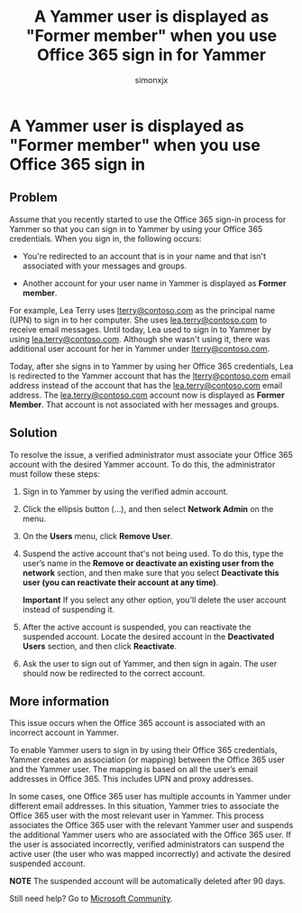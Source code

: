 ﻿---
title: A Yammer user is displayed as "Former member" when you use Office 365 sign in for Yammer
description: Describes an issue in which a Yammer user is displayed as "Former member" when you use Office 365 sign in for Yammer.
author: simonxjx
manager: willchen
audience: ITPro
ms.service: sharepoint-online
ms.topic: article
ms.author: v-six
---

# A Yammer user is displayed as "Former member" when you use Office 365 sign in

## Problem

Assume that you recently started to use the Office 365 sign-in process for Yammer so that you can sign in to Yammer by using your Office 365 credentials. When you sign in, the following occurs:

- You're redirected to an account that is in your name and that isn't associated with your messages and groups.

- Another account for your user name in Yammer is displayed as **Former member**.

For example, Lea Terry uses lterry@contoso.com as the principal name (UPN) to sign in to her computer. She uses lea.terry@contoso.com to receive email messages. Until today, Lea used to sign in to Yammer by using lea.terry@contoso.com. Although she wasn't using it, there was additional user account for her in Yammer under lterry@contoso.com.

Today, after she signs in to Yammer by using her Office 365 credentials, Lea is redirected to the Yammer account that has the lterry@contoso.com email address instead of the account that has the lea.terry@contoso.com email address. The lea.terry@contoso.com account now is displayed as **Former Member**. That account is not associated with her messages and groups.

## Solution

To resolve the issue, a verified administrator must associate your Office 365 account with the desired Yammer account. To do this, the administrator must follow these steps:

1. Sign in to Yammer by using the verified admin account.

2. Click the ellipsis button (…), and then select **Network Admin** on the menu.

3. On the **Users** menu, click **Remove User**.

4. Suspend the active account that's not being used. To do this, type the user’s name in the **Remove or deactivate an existing user from the network** section, and then make sure that you select **Deactivate this user (you can reactivate their account at any time)**.

   **Important** If you select any other option, you'll delete the user account instead of suspending it.

5. After the active account is suspended, you can reactivate the suspended account. Locate the desired account in the **Deactivated Users** section, and then click **Reactivate**.

6. Ask the user to sign out of Yammer, and then sign in again. The user should now be redirected to the correct account.

## More information

This issue occurs when the Office 365 account is associated with an incorrect account in Yammer.

To enable Yammer users to sign in by using their Office 365 credentials, Yammer creates an association (or mapping) between the Office 365 user and the Yammer user. The mapping is based on all the user’s email addresses in Office 365. This includes UPN and proxy addresses.

In some cases, one Office 365 user has multiple accounts in Yammer under different email addresses. In this situation, Yammer tries to associate the Office 365 user with the most relevant user in Yammer. This process associates the Office 365 user with the relevant Yammer user and suspends the additional Yammer users who are associated with the Office 365 user. If the user is associated incorrectly, verified administrators can suspend the active user (the user who was mapped incorrectly) and activate the desired suspended account.

**NOTE** The suspended account will be automatically deleted after 90 days.

Still need help? Go to [Microsoft Community](https://answers.microsoft.com/).

